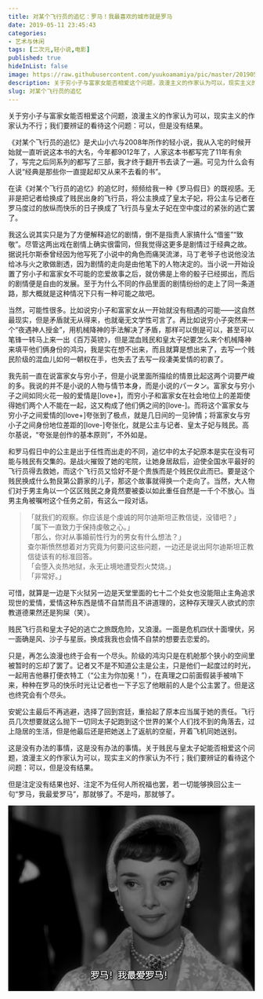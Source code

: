 ```yaml
---
title: 对某个飞行员的追忆：罗马！我最喜欢的城市就是罗马
date: 2019-05-11 23:45:43
categories:
- 艺术与休闲
tags: [二次元,轻小说,电影]
published: true
hideInList: false
image: https://raw.githubusercontent.com/yuukoamamiya/pic/master/20190511234200.png
description: 关于穷小子与富家女能否相爱这个问题，浪漫主义的作家认为可以，现实主义的作家认为不行；我们要辨证的看待这个问题：可以，但是没有结果。
slug: 对某个飞行员的追忆
---
```

关于穷小子与富家女能否相爱这个问题，浪漫主义的作家认为可以，现实主义的作家认为不行；我们要辨证的看待这个问题：可以，但是没有结果。

<!-- more -->

《对某个飞行员的追忆》是犬山小六与2008年所作的轻小说，我从入宅的时候开始就一直听说这本书的大名，今年都9012年了，人家这本书都写完了11年有余了，写完之后同系列的都写了三部，我才终于翻开书去读了一遍。可见为什么会有人说“经典是那些你一直提起却又从来不去看的书”。

在读《对某个飞行员的追忆》的追忆时，频频给我一种《罗马假日》的既视感。无非是把记者给换成了贱民出身的飞行员，将公主换成了皇太子妃，将公主与记者在罗马度过的放纵而快乐的日子换成了飞行员与皇太子妃在空中度过的紧张的逃亡罢了。

我这么说其实只是为了方便解释追忆的剧情，倒不是指责人家搞什么“借鉴”“致敬”。尽管这两出戏在剧情上确实很雷同，但我觉得这更多是剧情过于经典之故。据说托尔斯泰曾经因为他写死了小说中的角色而痛哭流涕，马丁老爷子也说他没法给冰与火之歌做剧透，因为剧情的走向是由他笔下的人物决定的。当小说一开始设置了穷小子和富家女不可能的恋爱故事之后，就仿佛是上帝的骰子已经掷出，而后的剧情便是自由的发展。至于为什么不同的作品里面的剧情纷纷的走上了同一条道路，那大概就是这种情况下只有一种可能之故吧。

当然，可能性很多。比如说穷小子和富家女从一开始就没有相遇的可能——这自然最现实，但是矛盾就无从得来，也就毫无文学性可言了。再比如说穷小子突然来一个“夜遇神人授金”，用机械降神的手法解决了矛盾，那样可以倒是可以，甚至可以笔锋一转马上来一出《百万英镑》，但是混血贱民和皇太子妃要怎么来个机械降神来填平他们俩身份的鸿沟，我是实在想不出来，而且就算是想出来了，去写一个贱民阶级的混血儿如何一朝权在手，也失去了去写一段凄美爱情的初衷了。

我先前一直在说富家女与穷小子，但是小说里面所描绘的情景比起这两个词要严峻的多。我说的并不是小说的人物与情节本身，而是小说的パータン。富家女与穷小子之间如同火花一般的爱情是[love+]，而穷小子和富家女在社会地位上的差距使得她们两个人不能在一起，这又构成了他们俩之间的[love-]。而将这个富家女与穷小子之间爱情的[love+]夸张到了极点，就是几日间的一见钟情；将富家女与穷小子之间身份地位差距的[love-]夸张化，就是公主与记者、皇太子妃与贱民。高尔基说，“夸张是创作的基本原则”，不外如是。

和罗马假日中的公主是出于任性而出走的不同，追忆中的太子妃原本是实在没有可能与贱民有交集的。是战火摧毁了她的宅院，让她身居敌后，迫使全国水平最好的飞行员得去救她，而这个飞行员又恰好不是个贵族而是个贱民仅此而已。要是这个贱民换成什么勃艮第公爵家的儿子，那这个故事就得换一个走向了。当然，大人物们对于男主角以一个区区贱民之身竟然要被委以如此重任自然是一千个不放心。当男主角被嘱咐这个任务之前，有这么一段对话。

> 「就我们的观察。你应该是个虔诚的阿尔迪斯坦正教信徒，没错吧？」  
> 「属下一直致力于保持虔敬之心。」  
> 「那么，你对从事婚前性行为的男女有什么想法？」  
> 查尔斯愤然想着对方究竟为何要问这些问题，一边还是说出阿尔迪斯坦正教信徒该有的标准回答。  
> 「会堕入炎热地狱，永无止境地遭受烈火焚烧。」  
> 「非常好。」  

可惜，就算是一边是下火狱另一边是天堂里面的七十二个处女也没能阻止主角追求现世的爱情，爱情这种东西是情不自禁而且不讲道理的，这种存天理灭人欲式的宗教道德果然还是狗屎（笑）。

贱民飞行员和皇太子妃的逃亡之旅既危险，又浪漫。一面是危机四伏十面埋伏，另一面确是风、沙子与星辰。换成我我也会情不自禁的想要去恋爱的。

只是，再怎么浪漫也终于会有一个尽头。阶级的鸿沟只是在机舱那个狭小的空间里被暂时的忘却了罢了。记者又不是不知道公主是公主，只是他们一起度过的时光，一起用吉他暴打便衣特工（“公主为你加冕！”），在真理之口前面假装手被啃下来，种种在罗马的快乐时光让记者也一下子忘了他眼前的人是个公主罢了。但是这也终究会有个尽头。

安妮公主最后不再逃避，选择了回到宫廷，重拾起了原本应当属于她的责任。飞行员几次想要就这么抛下一切同太子妃跑到这个世界的某个人们找不到的角落去，过上隐居的生活，但是他最后还是把她送上了返航的空艇，开着飞机同她送别。

这是没有办法的事情，这是没有办法的事情。关于贱民与皇太子妃能否相爱这个问题，浪漫主义的作家认为可以，现实主义的作家认为不行；我们要辨证的看待这个问题：可以，但是没有结果。

但是注定没有结果也好、注定不为任何人所祝福也罢，若一切能够换回公主一句“罗马，我最爱罗马”，那就够了。不是吗，那就够了。

![](https://raw.githubusercontent.com/yuukoamamiya/pic/master/20190511234033.png)

